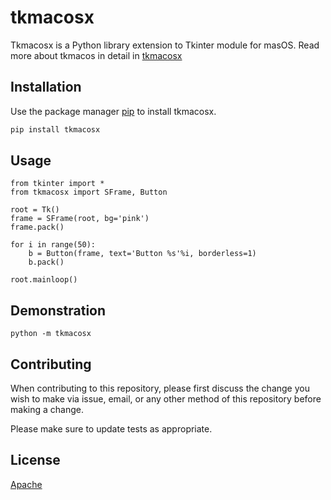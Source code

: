 # tkmacosx

Tkmacosx is a Python library extension to Tkinter module for masOS. Read more about tkmacos in detail in [tkmacosx](https://github.com/Saadmairaj/tkmacosx/tree/master/tkmacosx)

## Installation

Use the package manager [pip](https://pip.pypa.io/en/stable/) to install tkmacosx.

```bash
pip install tkmacosx
```

## Usage
```
from tkinter import *
from tkmacosx import SFrame, Button

root = Tk()
frame = SFrame(root, bg='pink')
frame.pack()

for i in range(50):
    b = Button(frame, text='Button %s'%i, borderless=1)
    b.pack()

root.mainloop()
```

## Demonstration

    python -m tkmacosx
    
    
## Contributing

When contributing to this repository, please first discuss the change you wish to make via issue, email, or any other method of this repository before making a change.

Please make sure to update tests as appropriate.

## License
    
[Apache](https://github.com/Saadmairaj/tkmacosx/blob/master/LICENSE)
